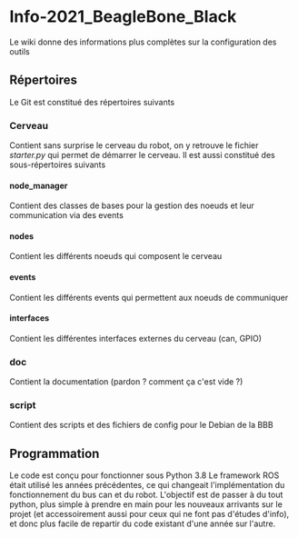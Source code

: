 # Info-2021_BeagleBone_Black

Le wiki donne des informations plus complètes sur la configuration des outils

## Répertoires

Le Git est constitué des répertoires suivants
### Cerveau
Contient sans surprise le cerveau du robot, on y retrouve le fichier *starter.py* qui permet de démarrer le cerveau. Il est aussi constitué des sous-répertoires suivants
#### node_manager
Contient des classes de bases pour la gestion des noeuds et leur communication via des events
#### nodes
Contient les différents noeuds qui composent le cerveau
#### events
Contient les différents events qui permettent aux noeuds de communiquer
#### interfaces
Contient les différentes interfaces externes du cerveau (can, GPIO)
### doc
Contient la documentation (pardon ? comment ça c'est vide ?)
### script
Contient des scripts et des fichiers de config pour le Debian de la BBB


## Programmation
Le code est conçu pour fonctionner sous Python 3.8
Le framework ROS était utilisé les années précédentes, ce qui changeait l'implémentation du fonctionnement du bus can et du robot.
L'objectif est de passer à du tout python, plus simple à prendre en main pour les nouveaux arrivants sur le projet (et accessoirement aussi pour ceux qui ne font pas d'études d'info), et donc plus facile de repartir du code existant d'une année sur l'autre.
